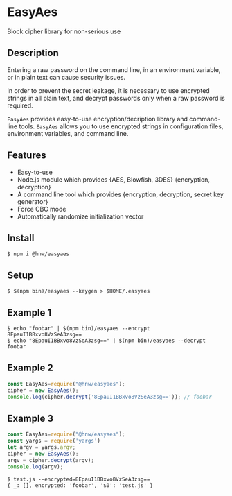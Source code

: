 # EasyAes

Block cipher library for non-serious use

## Description

Entering a raw password on the command line, in an environment variable, or in plain text can cause security issues.

In order to prevent the secret leakage, it is necessary to use encrypted strings in all plain text, and decrypt passwords only when a raw password is required.

`EasyAes` provides easy-to-use encryption/decription library and command-line tools. `EasyAes` allows you to use encrypted strings in configuration files, environment variables, and command line.

## Features

- Easy-to-use
- Node.js module which provides {AES, Blowfish, 3DES} {encryption, decryption}
- A command line tool which provides {encryption, decryption, secret key generator}
- Force CBC mode
- Automatically randomize initialization vector

## Install

```
$ npm i @hnw/easyaes
```

## Setup

```
$ $(npm bin)/easyaes --keygen > $HOME/.easyaes
```

## Example 1

```
$ echo "foobar" | $(npm bin)/easyaes --encrypt
8EpauI1BBxvo8VzSeA3zsg==
$ echo "8EpauI1BBxvo8VzSeA3zsg==" | $(npm bin)/easyaes --decrypt
foobar
```

## Example 2

```javascript
const EasyAes=require("@hnw/easyaes");
cipher = new EasyAes();
console.log(cipher.decrypt('8EpauI1BBxvo8VzSeA3zsg==')); // foobar
```

## Example 3

```javascript
const EasyAes=require("@hnw/easyaes");
const yargs = require('yargs')
let argv = yargs.argv;
cipher = new EasyAes();
argv = cipher.decrypt(argv);
console.log(argv);
```

```
$ test.js --encrypted=8EpauI1BBxvo8VzSeA3zsg==
{ _: [], encrypted: 'foobar', '$0': 'test.js' }
```
